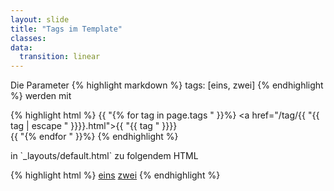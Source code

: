 ```yaml
---
layout: slide
title: "Tags im Template"
classes:
data:
  transition: linear
---
```


Die Parameter
{% highlight markdown %}
tags: [eins, zwei]
{% endhighlight %}
werden mit

{% highlight html %}
{{ "{% for tag in page.tags " }}%}
<a href="/tag/{{ "{{ tag | escape " }}}}.html">{{ "{{ tag " }}}}</a><br />
{{ "{% endfor " }}%}
{% endhighlight %}

<div markdown="1" class="fragment">
in `_layouts/default.html` zu folgendem HTML

{% highlight html %}
<a href="/tag/eins.html">eins</a>
<a href="/tag/zwei.html">zwei</a>
{% endhighlight %}
</div>
<aside markdown="1" class="notes">
</aside>